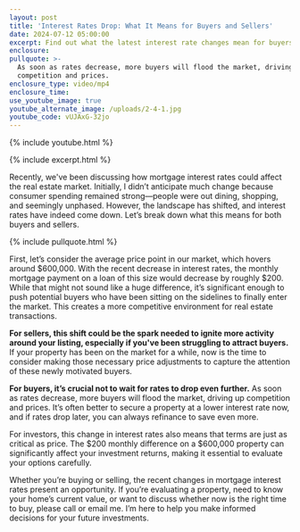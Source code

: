 ```yaml
---
layout: post
title: 'Interest Rates Drop: What It Means for Buyers and Sellers'
date: 2024-07-12 05:00:00
excerpt: Find out what the latest interest rate changes mean for buyers and sellers.
enclosure:
pullquote: >-
  As soon as rates decrease, more buyers will flood the market, driving up
  competition and prices.
enclosure_type: video/mp4
enclosure_time:
use_youtube_image: true
youtube_alternate_image: /uploads/2-4-1.jpg
youtube_code: vUJAxG-32jo
---
```

{% include youtube.html %}

{% include excerpt.html %}

Recently, we've been discussing how mortgage interest rates could affect the real estate market. Initially, I didn’t anticipate much change because consumer spending remained strong—people were out dining, shopping, and seemingly unphased. However, the landscape has shifted, and interest rates have indeed come down. Let’s break down what this means for both buyers and sellers.

{% include pullquote.html %}

First, let’s consider the average price point in our market, which hovers around $600,000. With the recent decrease in interest rates, the monthly mortgage payment on a loan of this size would decrease by roughly $200. While that might not sound like a huge difference, it’s significant enough to push potential buyers who have been sitting on the sidelines to finally enter the market. This creates a more competitive environment for real estate transactions.

**For sellers, this shift could be the spark needed to ignite more activity around your listing, especially if you've been struggling to attract buyers.** If your property has been on the market for a while, now is the time to consider making those necessary price adjustments to capture the attention of these newly motivated buyers.

**For buyers, it’s crucial not to wait for rates to drop even further.** As soon as rates decrease, more buyers will flood the market, driving up competition and prices. It’s often better to secure a property at a lower interest rate now, and if rates drop later, you can always refinance to save even more.

For investors, this change in interest rates also means that terms are just as critical as price. The $200 monthly difference on a $600,000 property can significantly affect your investment returns, making it essential to evaluate your options carefully.

Whether you’re buying or selling, the recent changes in mortgage interest rates present an opportunity. If you’re evaluating a property, need to know your home’s current value, or want to discuss whether now is the right time to buy, please call or email me. I’m here to help you make informed decisions for your future investments.